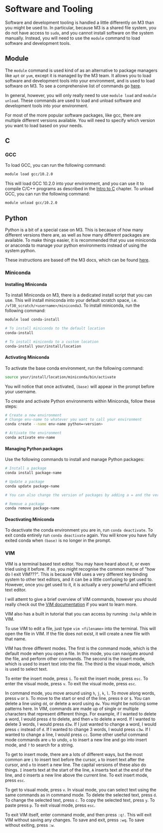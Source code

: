 # Software and Tooling

Software and development tooling is handled a little differently on M3 than you might be used to. In particular, because M3 is a shared file system, you do not have access to `sudo`, and you cannot install software on the system manually. Instead, you will need to use the `module` command to load software and development tools.

## Module

The `module` command is used kind of as an alternative to package managers like `apt` or `yum`, except it is managed by the M3 team. It allows you to load software and development tools into your environment, and is used to load software on M3. To see a comprehensive list of commands go [here](./linux-cmds.md#m3-specific-commands).

In general, however, you will only really need to use `module load` and `module unload`. These commands are used to load and unload software and development tools into your environment.

For most of the more popular software packages, like gcc, there are multiple different versions available. You will need to specify which version you want to load based on your needs.

## C

### GCC

To load GCC, you can run the following command:

```bash
module load gcc/10.2.0
```

This will load GCC 10.2.0 into your environment, and you can use it to compile C/C++ programs as described in the [Intro to C](../chapter2/intro-to-c.md) chapter. To unload GCC, you can run the following command:

```bash
module unload gcc/10.2.0
```

## Python

Python is a bit of a special case on M3. This is because of how many different versions there are, as well as how many different packages are available. To make things easier, it is recommended that you use miniconda or anaconda to manage your python environments instead of using the system python.

These instructions are based off the M3 docs, which can be found [here](https://docs.massive.org.au/M3/software/pythonandconda/pythonandconda.html#pythonandconda).

### Miniconda

#### Installing Miniconda

To install Miniconda on M3, there is a dedicated install script that you can use. This will install miniconda into your default scratch space, i.e. `/vf38_scratch/<username>/miniconda3`. To install miniconda, run the following command:

```bash
module load conda-install

# To install miniconda to the default location 
conda-install

# To install miniconda to a custom location
conda-install your/install/location
```

#### Activating Miniconda

To activate the base conda environment, run the following command:

```bash
source your/install/location/miniconda/bin/activate
```

You will notice that once activated, `(base)` will appear in the prompt before your username.

To create and activate Python environments within Miniconda, follow these steps:

```bash
# Create a new environment
# Change env-name to whatever you want to call your environment
conda create --name env-name python=<version>

# Activate the environment
conda activate env-name
```

#### Managing Python packages

Use the following commands to install and manage Python packages:

```bash
# Install a package
conda install package-name

# Update a package
conda update package-name

# You can also change the version of packages by adding a = and the version number

# Remove a package
conda remove package-name
```

#### Deactivating Miniconda

To deactivate the conda environment you are in, run `conda deactivate`. To exit conda entirely run `conda deactivate` again. You will know you have fully exited conda when `(base)` is no longer in the prompt.

### VIM

VIM is a terminal based text editor. You may have heard about it, or even tried using it before. If so, you might recognise the common meme of "how do I exit VIM???". This is because VIM uses a very different key binding system to other text editors, and it can be a little confusing to get used to. However, once you get used to it, it is actually a very powerful and efficient text editor.

I will attemt to give a brief overview of VIM commands, however you should really check out the [VIM documentation](https://vimhelp.org/) if you want to learn more.

VIM also has a built in tutorial that you can access by running `:help` while in VIM.

To use VIM to edit a file, just type `vim <filename>` into the terminal. This will open the file in VIM. If the file does not exist, it will create a new file with that name.

VIM has three different modes. The first is the command mode, which is the default mode when you open a file. In this mode, you can navigate around the file, and perform other commands. The second is the insert mode, which is used to insert text into the file. The third is the visual mode, which is used to select text.

To enter the insert mode, press `i`. To exit the insert mode, press `esc`. To enter the visual mode, press `v`. To exit the visual mode, press `esc`.

In command mode, you move around using `h`, `j`, `k`, `l`. To move along words, press `w` or `b`. To move to the start or end of the line, press `0` or `$`. You can delete a line using `dd`, or delete a word using `dw`. You might be noticing some patterns here. In VIM, commands are made up of single or multiple characters that represent different things. For example, if I wanted to delete a word, I would press `d` to delete, and then `w` to delete a word. If I wanted to delete 3 words, I would press `d3w`. If I just wanted to change a word, I would press `c` instead of `d`. If I wanted to change 3 words, I would press `c3w`. If I wanted to change a line, I would press `cc`. Some other useful command mode commands are `u` to undo, `o` to insert a new line and go into insert mode, and `?` to search for a string.

To get to insert mode, there are a lots of different ways, but the most common are `i` to insert text before the cursor, `a` to insert text after the cursor, and `o` to insert a new line. The capital versions of these also do things. `I` inserts text at the start of the line, `A` inserts text at the end of the line, and `O` inserts a new line above the current line. To exit insert mode, press `esc`.

To get to visual mode, press `v`. In visual mode, you can select text using the same commands as in command mode. To delete the selected text, press `d`. To change the selected text, press `c`. To copy the selected text, press `y`. To paste press `p`. To exit visual mode, press `esc`.

To exit VIM itself, enter command mode, and then press `:q!`. This will exit VIM without saving any changes. To save and exit, press `:wq`. To save without exiting, press `:w`.

